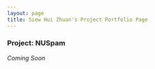 ```yaml
---
layout: page
title: Siew Hui Zhuan's Project Portfolio Page
---
```


### Project: NUSpam

_Coming Soon_
